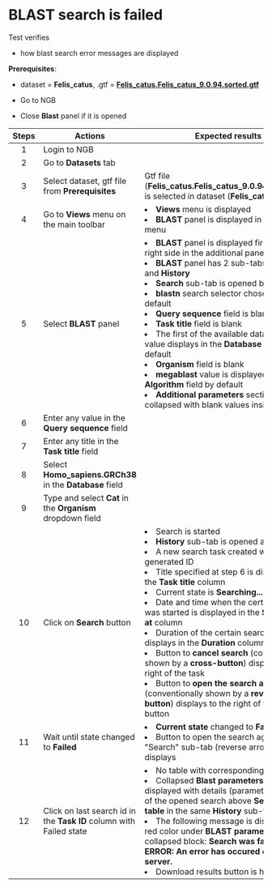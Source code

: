 # BLAST search is failed

Test verifies
 - how blast search error messages are displayed

**Prerequisites**:
- dataset = **Felis_catus**, .gtf = **[Felis_catus.Felis_catus_9.0.94.sorted.gtf](https://ngb-oss-builds.s3.amazonaws.com/public/data/demo/ngb_demo_data/Felis_catus.Felis_catus_9.0.94.sorted.gtf)**
  
 - Go to NGB
 - Close **Blast** panel if it is opened


| Steps | Actions | Expected results |
| :---: | --- | --- |
| 1 | Login to NGB | |
| 2 | Go to **Datasets** tab||
| 3 | Select dataset, gtf file from **Prerequisites** | Gtf file (**Felis_catus.Felis_catus_9.0.94.sorted.gtf**) is selected in dataset (**Felis_catus**)
| 4 | Go to  **Views** menu on the main toolbar| <li> **Views** menu is displayed <li> **BLAST** panel is displayed in the Views menu |
| 5 | Select **BLAST** panel | <li>**BLAST** panel is displayed first at the right side in the additional panels <li> **BLAST** panel has 2 sub-tabs: **Search** and **History** <li> **Search** sub-tab is opened by default  <li> **blastn** search selector chosen by default <li> **Query sequence** field is blank <li> **Task title** field is blank <li> The first of the available databases value displays in the **Database** field by default <li> **Organism** field is blank <li> **megablast** value is displayed in **Algorithm** field by default  <li> **Additional parameters** section is collapsed with blank values inside |
| 6 | Enter any value in the **Query sequence** field | | 
| 7 | Enter any title in the **Task title** field | | 
| 8 | Select **Homo_sapiens.GRCh38** in the **Database** field|| 
| 9 | Type and select **Cat** in the **Organism** dropdown field| |
| 10| Click on **Search** button|  <li> Search is started <li> **History** sub-tab is opened automatically <li> A new search task created with auto-generated ID <li>  Title specified at step 6 is displayed in the **Task title** column <li> Current state is **Searching...** <li>  Date and time when the certain search was started is displayed in the **Submitted at** column <li> Duration of the certain search task displays in the **Duration** column <li> Button to **cancel search** (conventionally shown by a **cross-button**) displays to the right of the task <li>  Button to **open the search again**  (conventionally shown by a **reverse arrow-button**) displays to the right of the cross-button|
| 11| Wait until state changed to **Failed**| <li> **Current state** changed to **Failed** <li> Button to open the search again in the "Search" sub-tab (reverse arrow-button) displays |
| 12| Click on last search id in the **Task ID** column with Failed state| <li> No table with corresponding results <li> Collapsed **Blast parameters** section is displayed with details (parameters/options) of the opened search above **Sequences table** in the same **History** sub-tab <li> The following message is displayed in red color under **BLAST parameters** collapsed block: **Search was failed. ERROR: An error has occured on the server.** <li> Download results button is hidden |